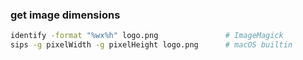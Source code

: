 ### get image dimensions

```zsh
identify -format "%wx%h" logo.png               # ImageMagick
sips -g pixelWidth -g pixelHeight logo.png      # macOS builtin
```
